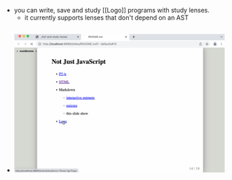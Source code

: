 - you can write, save and study [[Logo]] programs with study lenses.
	- it currently supports lenses that don't depend on an AST
- ![study-lenses-logo.gif](../assets/study-lenses-logo_1678045723649_0.gif)
	-